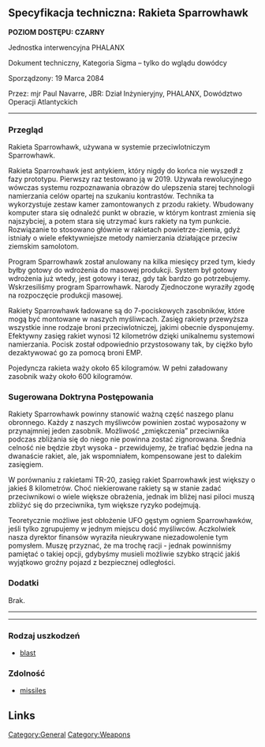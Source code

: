 ## Specyfikacja techniczna: Rakieta Sparrowhawk

**POZIOM DOSTĘPU: CZARNY**

Jednostka interwencyjna PHALANX

Dokument techniczny, Kategoria Sigma – tylko do wglądu dowódcy

Sporządzony: 19 Marca 2084

Przez: mjr Paul Navarre, JBR: Dział Inżynieryjny, PHALANX, Dowództwo
Operacji Atlantyckich

------------------------------------------------------------------------

### Przegląd

Rakieta Sparrowhawk, używana w systemie przeciwlotniczym Sparrowhawk.

Rakieta Sparrowhawk jest antykiem, który nigdy do końca nie wyszedł z
fazy prototypu. Pierwszy raz testowano ją w 2019. Używała rewolucyjnego
wówczas systemu rozpoznawania obrazów do ulepszenia starej technologii
namierzania celów opartej na szukaniu kontrastów. Technika ta
wykorzystuje zestaw kamer zamontowanych z przodu rakiety. Wbudowany
komputer stara się odnaleźć punkt w obrazie, w którym kontrast zmienia
się najszybciej, a potem stara się utrzymać kurs rakiety na tym punkcie.
Rozwiązanie to stosowano głównie w rakietach powietrze-ziemia, gdyż
istniały o wiele efektywniejsze metody namierzania działające przeciw
ziemskim samolotom.

Program Sparrowhawk został anulowany na kilka miesięcy przed tym, kiedy
byłby gotowy do wdrożenia do masowej produkcji. System był gotowy
wdrożenia już wtedy, jest gotowy i teraz, gdy tak bardzo go
potrzebujemy. Wskrzesiliśmy program Sparrowhawk. Narody Zjednoczone
wyraziły zgodę na rozpoczęcie produkcji masowej.

Rakiety Sparrowhawk ładowane są do 7-pociskowych zasobników, które mogą
być montowane w naszych myśliwcach. Zasięg rakiety przewyższa wszystkie
inne rodzaje broni przeciwlotniczej, jakimi obecnie dysponujemy.
Efektywny zasięg rakiet wynosi 12 kilometrów dzięki unikalnemu systemowi
namierzania. Pocisk został odpowiednio przystosowany tak, by ciężko było
dezaktywować go za pomocą broni EMP.

Pojedyncza rakieta waży około 65 kilogramów. W pełni załadowany zasobnik
waży około 600 kilogramów.

### Sugerowana Doktryna Postępowania

Rakiety Sparrowhawk powinny stanowić ważną część naszego planu
obronnego. Każdy z naszych myśliwców powinien zostać wyposażony w
przynajmniej jeden zasobnik. Możliwość „zmiękczenia” przeciwnika podczas
zbliżania się do niego nie powinna zostać zignorowana. Średnia celność
nie będzie zbyt wysoka - przewidujemy, że trafiać będzie jedna na
dwanaście rakiet, ale, jak wspomniałem, kompensowane jest to dalekim
zasięgiem.

W porównaniu z rakietami TR-20, zasięg rakiet Sparrowhawk jest większy o
jakieś 8 kilometrów. Choć niekierowane rakiety są w stanie zadać
przeciwnikowi o wiele większe obrażenia, jednak im bliżej nasi piloci
muszą zbliżyć się do przeciwnika, tym większe ryzyko podejmują.

Teoretycznie możliwe jest obłożenie UFO gęstym ogniem Sparrowhawków,
jeśli tylko zgrupujemy w jednym miejscu dość myśliwców. Aczkolwiek nasza
dyrektor finansów wyraziła nieukrywane niezadowolenie tym pomysłem.
Muszę przyznać, że ma trochę racji - jednak powinniśmy pamiętać o takiej
opcji, gdybyśmy musieli możliwie szybko strącić jakiś wyjątkowo groźny
pojazd z bezpiecznej odległości.

### Dodatki

Brak.

------------------------------------------------------------------------

------------------------------------------------------------------------

### Rodzaj uszkodzeń

- [blast](Damage/blast "wikilink")

### Zdolność

- [missiles](Skills/missiles "wikilink")

## Links

[Category:General](Category:General "wikilink")
[Category:Weapons](Category:Weapons "wikilink")
